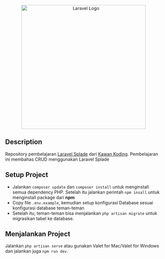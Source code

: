 <p align="center"><a href="https://laravel.com" target="_blank"><img src="https://raw.githubusercontent.com/laravel/art/master/logo-lockup/5%20SVG/2%20CMYK/1%20Full%20Color/laravel-logolockup-cmyk-red.svg" width="400" alt="Laravel Logo"></a></p>

## Description
Repository pembelajaran [Laravel Splade](https://www.youtube.com/playlist?list=PLEgI20pG1Dqyn-FEntUb65qxDTuSL7mEM) dari [Kawan Koding](https://www.youtube.com/@kawankoding).
Pembelajaran ini membahas CRUD menggunakan Laravel Splade

## Setup Project
- Jalankan `composer update` dan `composer install` untuk menginstall semua dependency PHP. Setelah itu jalankan perintah `npm insall` untuk menginstall package dari **npm**
- Copy file `.env.example`, kemudian setup konfigurasi Database sesuai konfigurasi database teman-teman
- Setelah itu, teman-teman bisa menjalankan `php artisan migrate` untuk migrasikan tabel ke database.

## Menjalankan Project
Jalankan `php artisan serve` atau gunakan Valet for Mac/Valet for Windows dan jalankan juga `npm run dev`.

